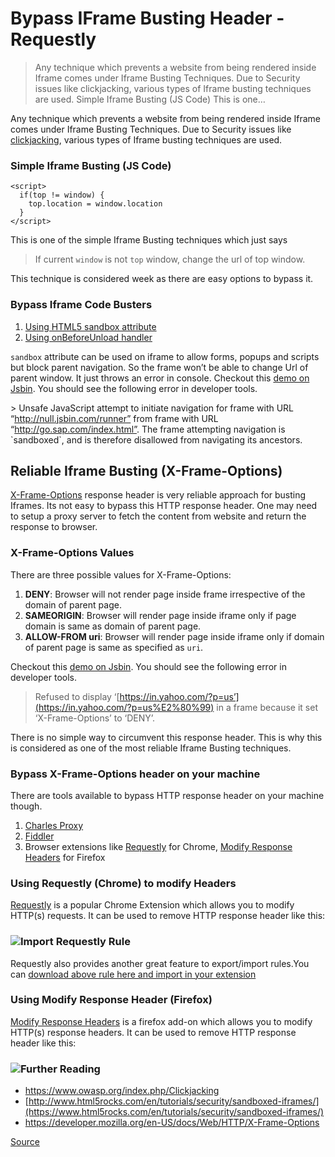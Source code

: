 Bypass IFrame Busting Header - Requestly
========================================

> Any technique which prevents a website from being rendered inside Iframe comes under Iframe Busting Techniques. Due to Security issues like clickjacking, various types of Iframe busting techniques are used. Simple Iframe Busting (JS Code) This is one…

Any technique which prevents a website from being rendered inside Iframe comes under Iframe Busting Techniques. Due to Security issues like [clickjacking](https://www.owasp.org/index.php/Clickjacking_Defense_Cheat_Sheet), various types of Iframe busting techniques are used.

### Simple Iframe Busting (JS Code)

    <script>
      if(top != window) {
        top.location = window.location
      }
    </script>

This is one of the simple Iframe Busting techniques which just says

> If current `window` is not `top` window, change the url of top window.

This technique is considered week as there are easy options to bypass it.

### Bypass Iframe Code Busters

1.  [Using HTML5 sandbox attribute](https://developer.mozilla.org/en/docs/Web/HTML/Element/iframe)
2.  [Using onBeforeUnload handler](https://developer.mozilla.org/en-US/docs/Web/API/WindowEventHandlers/onbeforeunload)

`sandbox` attribute can be used on iframe to allow forms, popups and scripts but block parent navigation. So the frame won’t be able to change Url of parent window. It just throws an error in console. Checkout this [demo on Jsbin](http://jsbin.com/vokacihihu/1/edit?html,output). You should see the following error in developer tools.

&gt; Unsafe JavaScript attempt to initiate navigation for frame with URL “http://null.jsbin.com/runner” from frame with URL “http://go.sap.com/index.html”. The frame attempting navigation is \`sandboxed\`, and is therefore disallowed from navigating its ancestors.

Reliable Iframe Busting (X-Frame-Options)
-----------------------------------------

[X-Frame-Options](https://developer.mozilla.org/en-US/docs/Web/HTTP/X-Frame-Options) response header is very reliable approach for busting Iframes. Its not easy to bypass this HTTP response header. One may need to setup a proxy server to fetch the content from website and return the response to browser.

### X-Frame-Options Values

There are three possible values for X-Frame-Options:

1.  **DENY**: Browser will not render page inside frame irrespective of the domain of parent page.
2.  **SAMEORIGIN**: Browser will render page inside iframe only if page domain is same as domain of parent page.
3.  **ALLOW-FROM uri**: Browser will render page inside iframe only if domain of parent page is same as specified as `uri`.

Checkout this [demo on Jsbin](http://jsbin.com/harefaluyu/1/edit?html,output). You should see the following error in developer tools.

> Refused to display ‘[https://in.yahoo.com/?p=us’](https://in.yahoo.com/?p=us%E2%80%99) in a frame because it set ‘X-Frame-Options’ to ‘DENY’.

There is no simple way to circumvent this response header. This is why this is considered as one of the most reliable Iframe Busting techniques.

### Bypass X-Frame-Options header on your machine

There are tools available to bypass HTTP response header on your machine though.

1.  [Charles Proxy](http://www.charlesproxy.com/)
2.  [Fiddler](http://www.telerik.com/fiddler)
3.  Browser extensions like [Requestly](https://chrome.google.com/webstore/detail/requestly/mdnleldcmiljblolnjhpnblkcekpdkpa) for Chrome, [Modify Response Headers](https://addons.mozilla.org/en-us/firefox/addon/modify-response-headers/) for Firefox

### Using Requestly (Chrome) to modify Headers

[Requestly](https://chrome.google.com/webstore/detail/requestly/mdnleldcmiljblolnjhpnblkcekpdkpa) is a popular Chrome Extension which allows you to modify HTTP(s) requests. It can be used to remove HTTP response header like this:

### ![](chrome-extension://cjedbglnccaioiolemnfhjncicchinao/wp-content/uploads/2018/06/requestly_header_modification-1.png)Import Requestly Rule

Requestly also provides another great feature to export/import rules.You can [download above rule here and import in your extension](https://app.requestly.in/content/assets/rules/remove-x-frame-options-header-requestly-rule.txt)

### Using Modify Response Header (Firefox)

[Modify Response Headers](https://addons.mozilla.org/en-us/firefox/addon/modify-response-headers/) is a firefox add-on which allows you to modify HTTP(s) response headers. It can be used to remove HTTP response header like this:

### ![](chrome-extension://cjedbglnccaioiolemnfhjncicchinao/wp-content/uploads/2018/06/modify_response_headers.png)Further Reading

-   <https://www.owasp.org/index.php/Clickjacking>
-   [http://www.html5rocks.com/en/tutorials/security/sandboxed-iframes/](https://www.html5rocks.com/en/tutorials/security/sandboxed-iframes/)
-   <https://developer.mozilla.org/en-US/docs/Web/HTTP/X-Frame-Options>

[Source](https://requestly.io/blog/2018/06/16/bypass-iframe-busting-header/)
